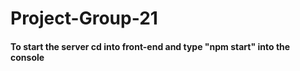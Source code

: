 # Project-Group-21

#### To start the server cd into front-end and type "npm start" into the console ###
